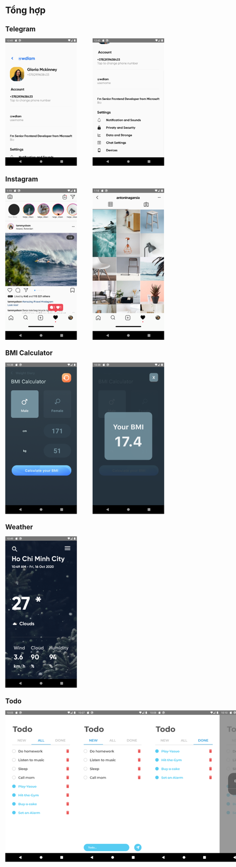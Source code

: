 # Tổng hợp

## Telegram
<div style= "display:flex; justify-content:space-between">
  <img src="./screenshots/telegram/telegram1.png" width="45%">
  <img src="./screenshots/telegram/telegram2.png" width="45%">
</div>

## Instagram
<div style= "display:flex; justify-content:space-between">
  <img src="./screenshots/instagram/instagram1.png" width="45%">
  <img src="./screenshots/instagram/instagram2.png" width="45%">
</div>  

## BMI Calculator
<div style= "display:flex; justify-content:space-between">
  <img src="./screenshots/BMICalculator/bmi1.png" width="45%">
  <img src="./screenshots/BMICalculator/bmi2.png" width="45%">
</div>

## Weather
<div style= "display:flex; justify-content:space-between">
  <img src="./screenshots/weather/weather.png" width="45%">
</div>

## Todo
<div style= "display:flex; justify-content:space-between">
  <img src="./screenshots/todo/todo1.png" width="45%">
  <img src="./screenshots/todo/todo2.png" width="45%">
  <img src="./screenshots/todo/todo3.png" width="45%">
  <img src="./screenshots/todo/todo4.png" width="45%">
</div>



